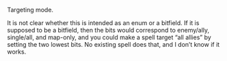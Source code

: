 Targeting mode.

It is not clear whether this is intended as an enum or a bitfield. If it
is supposed to be a bitfield, then the bits would correspond to
enemy/ally, single/all, and map-only, and you could make a spell target
“all allies” by setting the two lowest bits. No existing spell does
that, and I don’t know if it works.
